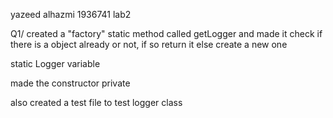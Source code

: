 yazeed alhazmi 1936741 lab2


Q1/
created a "factory" static method called getLogger and made it check if there is a object already or not, if so return it else create a new one

static Logger variable 

made the constructor private 

also created a test file to test logger class 

